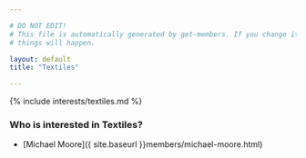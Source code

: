 ```yaml
---

# DO NOT EDIT!
# This file is automatically generated by get-members. If you change it, bad
# things will happen.

layout: default
title: "Textiles"

---
```


{% include interests/textiles.md %}

### Who is interested in Textiles?


* [Michael Moore]({ site.baseurl }}members/michael-moore.html)
